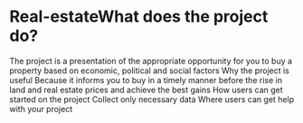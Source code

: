 # Real-estateWhat does the project do?
The project is a presentation of the appropriate opportunity for you to buy a property based on economic, political and social factors
Why the project is useful
Because it informs you to buy in a timely manner before the rise in land and real estate prices and achieve the best gains
How users can get started on the project
Collect only necessary data
Where users can get help with your project
